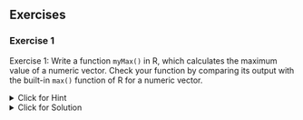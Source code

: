 ## Exercises


### Exercise 1

Exercise 1: Write a function `myMax()` in R, which calculates the maximum value of a numeric vector. Check your function by comparing its output with the built-in `max()` function of R for a numeric vector.

<details><summary>Click for Hint</summary>

First, create the `myMax` function. This function should take an array of numbers as an argument and return the maximum value from that array. Make sure to use the `max()` function inside your `myMax` function.
</details>
<details><summary>Click for Solution</summary>

#### Solution

```r
```r
# The myMax function
myMax <- function(x) {
  max_value <- max(x)
  return(max_value)
}

# Creating a numeric vector
my_vector <- c(1, 23, 5, 77, 0, 12)

# Using myMax on my_vector
print(myMax(my_vector))

# Using max on my_vector
print(max(my_vector))
```
```

#### Output

```r
```r
# Both outputs should be the same
[1] 77
[1] 77
```
```



</details>

---


### Exercise 2

Exercise 2: Write a conditional if-else statement in R to check if a number is greater than 0. If the number is positive print 'Positive', else print 'Negative or Zero'.

<details><summary>Click for Hint</summary>

You will use `if` and `else` to implement this check. The `if` part will check if the number is more than 0 and print 'Positive'. The `else` part will be executed if the `if` condition is not satisfied and will print 'Negative or Zero'.
</details>
<details><summary>Click for Solution</summary>

#### Solution

```r
```r
# Number to check
check_number <- -1

# If-else statement
test_number <- function(x) {
if (x > 0) {
print('Positive')
} else {
print('Negative or Zero')
}
}

test_number(check_number)

# Changing number to check
check_number <- 5

test_number(check_number)
```
```

#### Output

```r
```r
# Output
test_number(-1)
"Negative or Zero"
test_number(5)
"Positive"
```
```



</details>

---


### Exercise 3

Exercise 3: Write a for loop in R that prints the cube of numbers from 1 to 5.

<details><summary>Click for Hint</summary>

You can use `for(i in 1:5)` to create a loop that will iterate from 1 to 5. In each iteration, print the cube of `i` using the `print` function and the cube operator `^3`.
</details>
<details><summary>Click for Solution</summary>

#### Solution

```r
```r
# For loop to print the cube of numbers from 1 to 5
for(i in 1:5) {
    print(i^3)
}
```
```

#### Output

```r
```r
# Output
[1] 1
[1] 8
[1] 27
[1] 64
[1] 125
```
```



</details>

---

